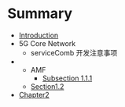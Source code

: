 # Summary

* [Introduction](README.md)
* 5G Core Network
  * serviceComb 开发注意事项
* * AMF
    * [Subsection 1.1.1](chapter1/section1.1/subsection-111.md)
  * [Section1.2](chapter1/section1.2.md)
* [Chapter2](chapter2/README.md)



